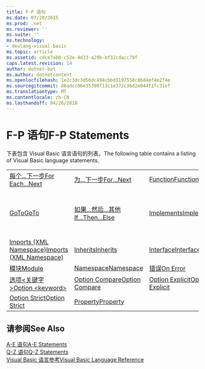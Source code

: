 ```yaml
---
title: F-P 语句
ms.date: 07/20/2015
ms.prod: .net
ms.reviewer: ''
ms.suite: ''
ms.technology:
- devlang-visual-basic
ms.topic: article
ms.assetid: cdce7ab0-c52e-4d33-a29b-bf32cdacc79f
caps.latest.revision: 14
author: dotnet-bot
ms.author: dotnetcontent
ms.openlocfilehash: 1e2c3dc3d56dc494cbbd3197558c86d4ef4e2f4e
ms.sourcegitcommit: 86adcc06e35390f13c1e372c36d2e044f1fc31ef
ms.translationtype: MT
ms.contentlocale: zh-CN
ms.lasthandoff: 04/26/2018
---
```

# <a name="f-p-statements"></a><span data-ttu-id="58e2a-102">F-P 语句</span><span class="sxs-lookup"><span data-stu-id="58e2a-102">F-P Statements</span></span>
<span data-ttu-id="58e2a-103">下表包含 Visual Basic 语言语句的列表。</span><span class="sxs-lookup"><span data-stu-id="58e2a-103">The following table contains a listing of Visual Basic language statements.</span></span>  
  
|||||  
|---|---|---|---|  
|[<span data-ttu-id="58e2a-104">每个...下一步</span><span class="sxs-lookup"><span data-stu-id="58e2a-104">For Each...Next</span></span>](../../../visual-basic/language-reference/statements/for-each-next-statement.md)|[<span data-ttu-id="58e2a-105">为...下一步</span><span class="sxs-lookup"><span data-stu-id="58e2a-105">For...Next</span></span>](../../../visual-basic/language-reference/statements/for-next-statement.md)|[<span data-ttu-id="58e2a-106">Function</span><span class="sxs-lookup"><span data-stu-id="58e2a-106">Function</span></span>](../../../visual-basic/language-reference/statements/function-statement.md)|[<span data-ttu-id="58e2a-107">Get</span><span class="sxs-lookup"><span data-stu-id="58e2a-107">Get</span></span>](../../../visual-basic/language-reference/statements/get-statement.md)|  
|[<span data-ttu-id="58e2a-108">GoTo</span><span class="sxs-lookup"><span data-stu-id="58e2a-108">GoTo</span></span>](../../../visual-basic/language-reference/statements/goto-statement.md)|[<span data-ttu-id="58e2a-109">如果...然后...其他</span><span class="sxs-lookup"><span data-stu-id="58e2a-109">If...Then...Else</span></span>](../../../visual-basic/language-reference/statements/if-then-else-statement.md)|[<span data-ttu-id="58e2a-110">Implements</span><span class="sxs-lookup"><span data-stu-id="58e2a-110">Implements</span></span>](../../../visual-basic/language-reference/statements/implements-statement.md)|[<span data-ttu-id="58e2a-111">Imports (.NET Namespace and Type)</span><span class="sxs-lookup"><span data-stu-id="58e2a-111">Imports (.NET Namespace and Type)</span></span>](../../../visual-basic/language-reference/statements/imports-statement-net-namespace-and-type.md)|  
|[<span data-ttu-id="58e2a-112">Imports (XML Namespace)</span><span class="sxs-lookup"><span data-stu-id="58e2a-112">Imports (XML Namespace)</span></span>](../../../visual-basic/language-reference/statements/imports-statement-xml-namespace.md)|[<span data-ttu-id="58e2a-113">Inherits</span><span class="sxs-lookup"><span data-stu-id="58e2a-113">Inherits</span></span>](../../../visual-basic/language-reference/statements/inherits-statement.md)|[<span data-ttu-id="58e2a-114">Interface</span><span class="sxs-lookup"><span data-stu-id="58e2a-114">Interface</span></span>](../../../visual-basic/language-reference/statements/interface-statement.md)|[<span data-ttu-id="58e2a-115">Mid</span><span class="sxs-lookup"><span data-stu-id="58e2a-115">Mid</span></span>](../../../visual-basic/language-reference/statements/mid-statement.md)|  
|[<span data-ttu-id="58e2a-116">模块</span><span class="sxs-lookup"><span data-stu-id="58e2a-116">Module</span></span>](../../../visual-basic/language-reference/statements/module-statement.md)|[<span data-ttu-id="58e2a-117">Namespace</span><span class="sxs-lookup"><span data-stu-id="58e2a-117">Namespace</span></span>](../../../visual-basic/language-reference/statements/namespace-statement.md)|[<span data-ttu-id="58e2a-118">错误</span><span class="sxs-lookup"><span data-stu-id="58e2a-118">On Error</span></span>](../../../visual-basic/language-reference/statements/on-error-statement.md)|[<span data-ttu-id="58e2a-119">Operator</span><span class="sxs-lookup"><span data-stu-id="58e2a-119">Operator</span></span>](../../../visual-basic/language-reference/statements/operator-statement.md)|  
|[<span data-ttu-id="58e2a-120">选项\<关键字 ></span><span class="sxs-lookup"><span data-stu-id="58e2a-120">Option \<keyword></span></span>](../../../visual-basic/language-reference/statements/option-keyword-statement.md)|[<span data-ttu-id="58e2a-121">Option Compare</span><span class="sxs-lookup"><span data-stu-id="58e2a-121">Option Compare</span></span>](../../../visual-basic/language-reference/statements/option-compare-statement.md)|[<span data-ttu-id="58e2a-122">Option Explicit</span><span class="sxs-lookup"><span data-stu-id="58e2a-122">Option Explicit</span></span>](../../../visual-basic/language-reference/statements/option-explicit-statement.md)|[<span data-ttu-id="58e2a-123">Option Infer</span><span class="sxs-lookup"><span data-stu-id="58e2a-123">Option Infer</span></span>](../../../visual-basic/language-reference/statements/option-infer-statement.md)|  
|[<span data-ttu-id="58e2a-124">Option Strict</span><span class="sxs-lookup"><span data-stu-id="58e2a-124">Option Strict</span></span>](../../../visual-basic/language-reference/statements/option-strict-statement.md)|[<span data-ttu-id="58e2a-125">Property</span><span class="sxs-lookup"><span data-stu-id="58e2a-125">Property</span></span>](../../../visual-basic/language-reference/statements/property-statement.md)|||  
  
## <a name="see-also"></a><span data-ttu-id="58e2a-126">请参阅</span><span class="sxs-lookup"><span data-stu-id="58e2a-126">See Also</span></span>  
 [<span data-ttu-id="58e2a-127">A-E 语句</span><span class="sxs-lookup"><span data-stu-id="58e2a-127">A-E Statements</span></span>](../../../visual-basic/language-reference/statements/a-e-statements.md)  
 [<span data-ttu-id="58e2a-128">Q-Z 语句</span><span class="sxs-lookup"><span data-stu-id="58e2a-128">Q-Z Statements</span></span>](../../../visual-basic/language-reference/statements/q-z-statements.md)  
 [<span data-ttu-id="58e2a-129">Visual Basic 语言参考</span><span class="sxs-lookup"><span data-stu-id="58e2a-129">Visual Basic Language Reference</span></span>](../../../visual-basic/language-reference/index.md)
